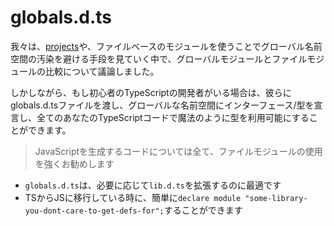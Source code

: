# globals.d.ts

我々は、[projects](./modules.md)や、ファイルベースのモジュールを使うことでグローバル名前空間の汚染を避ける手段を見ていく中で、グローバルモジュールとファイルモジュールの比較について議論しました。

しかしながら、もし初心者のTypeScriptの開発者がいる場合は、彼らにglobals.d.tsファイルを渡し、グローバルな名前空間にインターフェース/型を宣言し、全てのあなたのTypeScriptコードで魔法のように型を利用可能にすることができます。

> JavaScriptを生成するコードについては全て、ファイルモジュールの使用を強くお勧めします

* `globals.d.ts`は、必要に応じて`lib.d.ts`を拡張するのに最適です
* TSからJSに移行している時に、簡単に`declare module "some-library-you-dont-care-to-get-defs-for";`することができます
